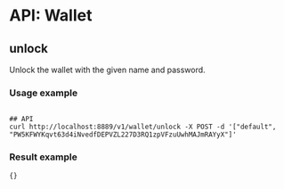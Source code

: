 # API: Wallet

## unlock
Unlock the wallet with the given name and password.

### Usage example

```shell

## API
curl http://localhost:8889/v1/wallet/unlock -X POST -d '["default", "PW5KFWYKqvt63d4iNvedfDEPVZL227D3RQ1zpVFzuUwhMAJmRAYyX"]'

```

### Result example

```
{}
```